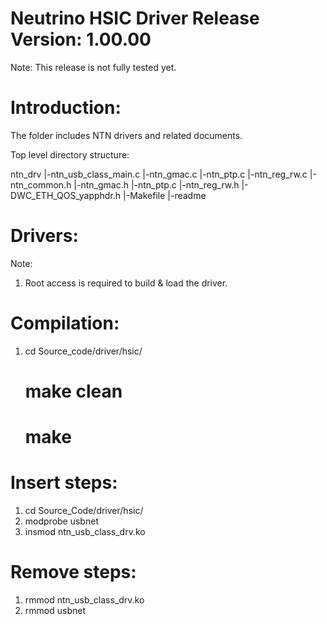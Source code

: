 Neutrino HSIC Driver Release Version: 1.00.00
===============================================================================

Note: This release is not fully tested yet.

Introduction:
=============
The folder includes NTN drivers and related documents.

Top level directory structure:

  ntn_drv 
	|-ntn_usb_class_main.c 
	|-ntn_gmac.c 
	|-ntn_ptp.c 
	|-ntn_reg_rw.c 
	|-ntn_common.h
	|-ntn_gmac.h
	|-ntn_ptp.c
	|-ntn_reg_rw.h
	|-DWC_ETH_QOS_yapphdr.h
    |-Makefile
    |-readme 
  
Drivers:
========
Note:
1. Root access is required to build & load the driver.

Compilation:
============
1. cd Source_code/driver/hsic/
   # make clean
   # make
 
Insert steps:
=============
1. cd Source_Code/driver/hsic/
2. modprobe usbnet
2. insmod ntn_usb_class_drv.ko

Remove steps:
==============
1. rmmod ntn_usb_class_drv.ko
2. rmmod usbnet

